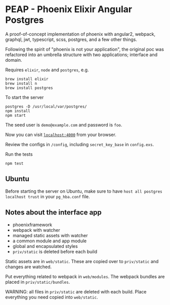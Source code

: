 
# PEAP - Phoenix Elixir Angular Postgres
A proof-of-concept implementation of phoenix with angular2, webpack, graphql, jwt,
typescript, scss, postgres, and a few other things.

Following the spirit of "phoenix is not your application", the original poc was refactored
into an umbrella structure with two applications; interface and domain.

Requires `elixir`, `node` and `postgres`, e.g.
```
brew install elixir
brew install n
brew install postgres
```

To start the server
```
postgres -D /usr/local/var/postgres/
npm install
npm start
```

The seed user is `demo@example.com` and password is `foo`.

Now you can visit [`localhost:4000`](http://localhost:4000) from your browser.

Review the configs in `/config`, including `secret_key_base` in `config.exs`.

Run the tests
```
npm test
```

## Ubuntu

Before starting the server on Ubuntu, make sure to have
`host all postgres localhost trust` in your `pg_hba.conf` file.

Notes about the interface app
-----------------------------

* phoenixframework
* webpack with watcher
* managed static assets with watcher
* a common module and app module
* global and encapsulated styles
* `priv/static` is deleted before each build

Static assets are in `web/static`. These are copied over to `priv/static` and changes are watched.

Put everything related to webpack in `web/modules`. The webpack bundles are placed in `priv/static/bundles`.

WARNING: all files in `priv/static` are deleted with each build. Place everything you need copied into `web/static`.
